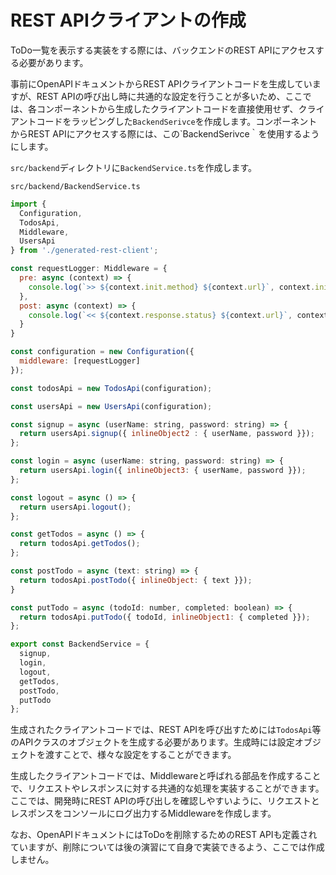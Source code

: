 # REST APIクライアントの作成

ToDo一覧を表示する実装をする際には、バックエンドのREST APIにアクセスする必要があります。

事前にOpenAPIドキュメントからREST APIクライアントコードを生成していますが、REST APIの呼び出し時に共通的な設定を行うことが多いため、ここでは、各コンポーネントから生成したクライアントコードを直接使用せず、クライアントコードをラッピングした`BackendSerivce`を作成します。コンポーネントからREST APIにアクセスする際には、この`BackendSerivce｀を使用するようにします。

`src/backend`ディレクトリに`BackendService.ts`を作成します。

`src/backend/BackendService.ts`
```js
import {
  Configuration,
  TodosApi,
  Middleware,
  UsersApi
} from './generated-rest-client';

const requestLogger: Middleware = {
  pre: async (context) => {
    console.log(`>> ${context.init.method} ${context.url}`, context.init);
  },
  post: async (context) => {
    console.log(`<< ${context.response.status} ${context.url}`, context.response);
  }
}

const configuration = new Configuration({
  middleware: [requestLogger]
});

const todosApi = new TodosApi(configuration);

const usersApi = new UsersApi(configuration);

const signup = async (userName: string, password: string) => {
  return usersApi.signup({ inlineObject2 : { userName, password }});
};

const login = async (userName: string, password: string) => {
  return usersApi.login({ inlineObject3: { userName, password }});
};

const logout = async () => {
  return usersApi.logout();
};

const getTodos = async () => {
  return todosApi.getTodos();
};

const postTodo = async (text: string) => {
  return todosApi.postTodo({ inlineObject: { text }});
}

const putTodo = async (todoId: number, completed: boolean) => {
  return todosApi.putTodo({ todoId, inlineObject1: { completed }});
};

export const BackendService = {
  signup,
  login,
  logout,
  getTodos,
  postTodo,
  putTodo
};
```

生成されたクライアントコードでは、REST APIを呼び出すためには`TodosApi`等のAPIクラスのオブジェクトを生成する必要があります。生成時には設定オブジェクトを渡すことで、様々な設定をすることができます。

生成したクライアントコードでは、Middlewareと呼ばれる部品を作成することで、リクエストやレスポンスに対する共通的な処理を実装することができます。ここでは、開発時にREST APIの呼び出しを確認しやすいように、リクエストとレスポンスをコンソールにログ出力するMiddlewareを作成します。

なお、OpenAPIドキュメントにはToDoを削除するためのREST APIも定義されていますが、削除については後の演習にて自身で実装できるよう、ここでは作成しません。
